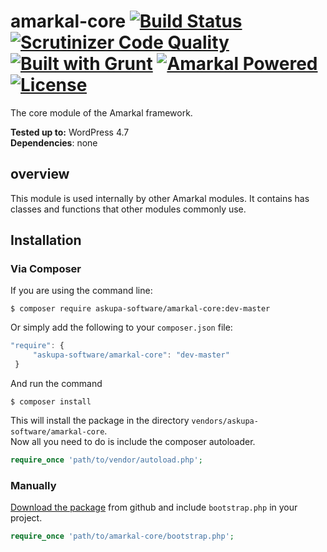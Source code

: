 # amarkal-core [![Build Status](https://scrutinizer-ci.com/g/askupasoftware/amarkal-core/badges/build.png?b=master)](https://scrutinizer-ci.com/g/askupasoftware/amarkal-core/build-status/master) [![Scrutinizer Code Quality](https://scrutinizer-ci.com/g/askupasoftware/amarkal-core/badges/quality-score.png?b=master)](https://scrutinizer-ci.com/g/askupasoftware/amarkal-core/?branch=master) [![Built with Grunt](https://cdn.gruntjs.com/builtwith.svg)](https://gruntjs.com/) [![Amarkal Powered](https://askupasoftware.com/amarkal-powered.svg)](https://products.askupasoftware.com/amarkal) [![License](https://img.shields.io/badge/license-GPL--3.0%2B-red.svg)](https://raw.githubusercontent.com/askupasoftware/amarkal-core/master/LICENSE)
The core module of the Amarkal framework.

**Tested up to:** WordPress 4.7  
**Dependencies**: none

## overview

This module is used internally by other Amarkal modules. It contains has classes and functions that other modules commonly use.

## Installation

### Via Composer

If you are using the command line:  
```
$ composer require askupa-software/amarkal-core:dev-master
```

Or simply add the following to your `composer.json` file:
```javascript
"require": {
     "askupa-software/amarkal-core": "dev-master"
 }
```
And run the command 
```
$ composer install
```

This will install the package in the directory `vendors/askupa-software/amarkal-core`.  
Now all you need to do is include the composer autoloader.

```php
require_once 'path/to/vendor/autoload.php';
```

### Manually

[Download the package](https://github.com/askupasoftware/amarkal-core/archive/master.zip) from github and include `bootstrap.php` in your project.

```php
require_once 'path/to/amarkal-core/bootstrap.php';
```